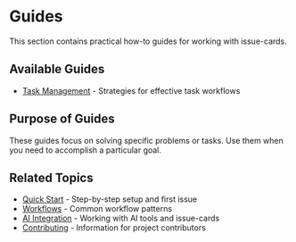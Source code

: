 # Guides

This section contains practical how-to guides for working with issue-cards.

## Available Guides

- [Task Management](task-management.md) - Strategies for effective task workflows

## Purpose of Guides

These guides focus on solving specific problems or tasks. Use them when you need to accomplish a particular goal.

## Related Topics

- [Quick Start](../quick-start.md) - Step-by-step setup and first issue
- [Workflows](../workflows.md) - Common workflow patterns
- [AI Integration](../ai-integration.md) - Working with AI tools and issue-cards
- [Contributing](../contributing.md) - Information for project contributors